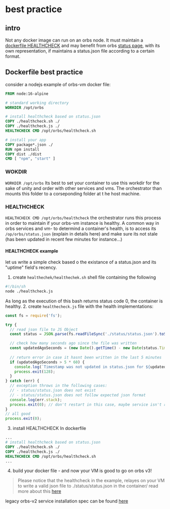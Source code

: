 # best practice

## intro
Not any docker image can run on an orbs node.
It must maintain a [dockerfile HEALTHCHECK](https://docs.docker.com/engine/reference/builder/) and may benefit from orbs [status page](http://status.orbs.network), with its own representation, if maintains a status.json file according to a certain format.

## Dockerfile best practice
consider a nodejs example of orbs-vm docker file:
```dockerfile
FROM node:16-alpine

# standard working directory
WORKDIR /opt/orbs

# install healthcheck based on status.json
COPY ./healthcheck.sh ./
COPY ./healthcheck.js ./
HEALTHCHECK CMD /opt/orbs/healthcheck.sh

# install your app
COPY package*.json ./
RUN npm install
COPY dist ./dist
CMD [ "npm", "start" ]
```

### WOKDIR
```WORKDIR /opt/orbs``` 
Its best to set your container to use this workdir for the sake of unity and order with other services and vms. The orchestrator than mounts this folder to a corseponding folder at t he host machine.

### HEALTHCHECK
```HEALTHCHECK CMD /opt/orbs/healthcheck``` 
the orchestrator runs this process in order to maintain if your orbs-vm instance is healthy.
A common way in orbs services and vm- to determind a container's health, is to access its ```/op/orbs/status.json``` (explain in details here) and make sure its not stale (has been updated in recent few minutes for instance...)

#### HEALTHCHECK example
let us write a simple check based o the existance of a status.json and its "uptime" field's recency.

1. create ```healthechek/healthechek.sh``` shell file containing the following
```bash
#!/bin/sh
node ./healthcheck.js
```
As long as the execution of this bash returns status code 0, the container is healthy. 
2. create ```healthecheck.js``` file with the health implementations:
```js
const fs = require('fs');

try {
  // read json file to JS Object
  const status = JSON.parse(fs.readFileSync('./status/status.json').toString());

  // check how many seconds ago since the file was written
  const updatedAgoSeconds = (new Date().getTime() - new Date(status.Timestamp).getTime()) / 1000;
  
  // return error in case it hasnt been written in the last 5 minutes
  if (updatedAgoSeconds > 5 * 60) {
    console.log(`Timestamp was not updated in status.json for ${updatedAgoSeconds} seconds.`);
    process.exit(128);
  }
} catch (err) {
  // exception throws in the following cases:
  // - status/status.json does not exist
  // - status/status.json does not follow expected json format
  console.log(err.stack);
  process.exit(0); // don't restart in this case, maybe service isn't ready
}
// all good
process.exit(0);
```
3. install HEALTHCHECK In dockerfile
```dockerfile
...
# install healthcheck based on status.json
COPY ./healthcheck.sh ./
COPY ./healthcheck.js ./
HEALTHCHECK CMD /opt/orbs/healthcheck.sh
...
```

4. build your docker file - and now your VM is good to go on orbs v3!

> Please notice that the healthcheck in the example, relayes on your VM to write a valid json file to ./status/status.json in the container/ read more about this [here](./status.md)

legacy orbs-v2 service installation spec can be found [here](https://github.com/orbs-network/orbs-spec/blob/ee181179ddf8ee57dc0b2bd1197a1b91054edd64/node-architecture/BOYAR.md)